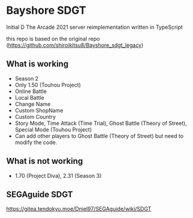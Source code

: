 # Bayshore SDGT
Initial D The Arcade 2021 server reimplementation written in TypeScript

this repo is based on the original repo (https://github.com/shiroikitsu8/Bayshore_sdgt_legacy)

## What is working
 - Season 2
 - Only 1.50 (Touhou Project)
 - Online Battle
 - Local Battle
 - Change Name
 - Custom ShopName
 - Custom Country
 - Story Mode, Time Attack (Time Trial), Ghost Battle (Theory of Street), Special Mode (Touhou Project)
 - Can add other players to Ghost Battle (Theory of Street) but need to modify the code.

 ## What is not working 
 - 1.70 (Project Diva), 2.31 (Season 3)

 ## SEGAguide SDGT
https://gitea.tendokyu.moe/Dniel97/SEGAguide/wiki/SDGT
